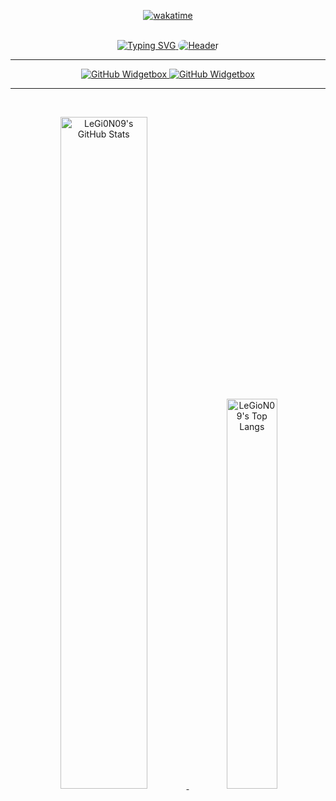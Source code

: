 <p align="center">
<div align="center">
  
[![wakatime](https://wakatime.com/badge/user/5af079c3-4d4a-4436-9982-6ba725ed4a2f.svg)](https://wakatime.com/badge/user/5af079c3-4d4a-4436-9982-6ba725ed4a2f)

<div/>

<br>
  <a href="https://github.com/LeGioN09/capsule-render](https://git.io/typing-svg)">
    <img
      src="https://readme-typing-svg.demolab.com?font=Work+Sans&weight=700&size=36&duration=4000&pause=1500&color=5D699B&background=FFFFFF00&center=true&vCenter=true&width=756&height=80&lines=Hi!, i'm MikihinaSann~! ✨;This profile is made with love. ❤️"
      alt="Typing SVG" />
  </a>
  <a href="https://github.com/LeGioN09/capsule-render">
    <img style="border-radius: 1rem;margin-top: -2rem;"
      src="https://capsule-render.vercel.app/api?type=waving&height=150&color=gradient&customColorList=20&section=footer"
      alt="Header" />
  </a>
</p>

<hr />


<p align="center">
  <a href="https://github.com/Jurredr/github-widgetbox">
    <img
      src="https://github-widgetbox.vercel.app/api/profile?username=MikihinaSann&data=followers,repositories,stars,commits&theme=aether"
      alt="GitHub Widgetbox" />
  </a>
  <a href="https://github.com/Jurredr/github-widgetbox">
    <img
      src="https://github-widgetbox.vercel.app/api/skills?languages=ts,js,python,php&libraries=tensorflow&tools=git,npm,redis,mongodb,nodejs,vscode&theme=dark"
      alt="GitHub Widgetbox" />
    <a />
</p>

<hr />

<br>

<p align="center">
  <a href="https://github.com/anuraghazra/github-readme-stats">
    <img width="52.5%"
      src="https://github-readme-stats.vercel.app/api?username=MikihinaSann&count_private=true&show_icons=true&theme=dark&hide_border=true&rank_icon=github&custom_title=Github%20Stats&bg_color=16161c"
      alt="LeGi0N09's GitHub Stats" />
  </a>
  <a href="https://github.com/anuraghazra/github-readme-stats">
    <img width="40%"
      src="https://github-readme-stats.vercel.app/api/top-langs/?username=MikihinaSann&layout=compact&langs_count=6&theme=dark&hide_border=true&custom_title=Top%20Languages&bg_color=16161c"
      alt="LeGioN09's Top Langs" />
  </a>
</p>
